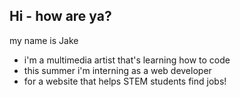 ## Hi - how are ya?
my name is Jake
- i'm a multimedia artist that's learning how to code
- this summer i'm interning as a web developer
- for a website that helps STEM students find jobs!
